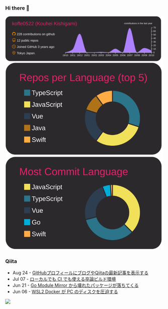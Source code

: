 ### Hi there 👋

[![](https://raw.githubusercontent.com/koffe0522/koffe0522/main/profile-summary-card-output/monokai/0-profile-details.svg)](https://github.com/vn7n24fzkq/github-profile-summary-cards)
[![](https://raw.githubusercontent.com/koffe0522/koffe0522/main/profile-summary-card-output/monokai/1-repos-per-language.svg)](https://github.com/vn7n24fzkq/github-profile-summary-cards)
[![](https://raw.githubusercontent.com/koffe0522/koffe0522/main/profile-summary-card-output/monokai/2-most-commit-language.svg)](https://github.com/vn7n24fzkq/github-profile-summary-cards)

### Qiita

<!-- qiita start -->
- Aug 24 - [GitHubプロフィールにブログやQiitaの最新記事を表示する](https://qiita.com/sarisia/items/630d53cee7976e36faa3)
- Jul 07 - [ローカルでも CI でも使える卒論ビルド環境](https://qiita.com/sarisia/items/bd306a064a8a5c2ab843)
- Jun 21 - [Go Module Mirror から壊れたパッケージが落ちてくる](https://qiita.com/sarisia/items/6a0c2fdb7fa8a253b0de)
- Jun 06 - [WSL2 Docker が PC のディスクを圧迫する](https://qiita.com/sarisia/items/5c53c078ab30eb26bc3b)
<!-- qiita end -->

![](https://komarev.com/ghpvc/?username=koffe0522&color=green)

<!--
**koffe0522/koffe0522** is a ✨ _special_ ✨ repository because its `README.md` (this file) appears on your GitHub profile.

Here are some ideas to get you started:

- 🔭 I’m currently working on ...
- 🌱 I’m currently learning ...
- 👯 I’m looking to collaborate on ...
- 🤔 I’m looking for help with ...
- 💬 Ask me about ...
- 📫 How to reach me: ...
- 😄 Pronouns: ...
- ⚡ Fun fact: ...
-->
